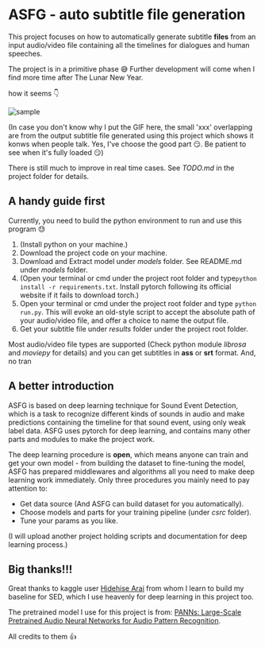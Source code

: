 # ASFG - auto subtitle file generation

This project focuses on how to automatically generate subtitle **files** from an input audio/video file containing all the timelines for dialogues and human speeches.

The project is in a primitive phase :sweat_smile: Further development will come when I find more time after The Lunar New Year.

how it seems :point_down:

![sample](.github/sample.gif)

(In case you don't know why I put the GIF here, the small 'xxx' overlapping are from the output subtitle file generated using this project which shows it konws when people talk. Yes, I've choose the good part :smirk:. Be patient to see when it's fully loaded :smirk:)

There is still much to improve in real time cases. See *TODO.md* in the project folder for details.

## A handy guide first

Currently, you need to build the python environment to run and use this program :sweat:

1. (Install python on your machine.)
2. Download the project code on your machine.
3. Download and Extract model under *models* folder. See README.md under *models* folder.
4. (Open your terminal or cmd under the project root folder and type`python install -r requirements.txt`. Install pytorch following its official website if it fails to download torch.)
5. Open your terminal or cmd under the project root folder and type `python run.py`. This will evoke an old-style script to accept the absolute path of your audio/video file, and offer a choice to name the output file.
6. Get your subtitle file under *results* folder under the project root folder.

Most audio/video file types are supported (Check python module *librosa* and *moviepy* for details) and you can get subtitles in **ass** or **srt** format. And, no tran

## A better introduction

ASFG is based on deep learning technique for Sound Event Detection, which is a task to recognize different kinds of sounds in audio and make predictions containing the timeline for that sound event, using only weak label data. ASFG uses pytorch for deep learning, and contains many other parts and modules to make the project work.

The deep learning procedure is **open**, which means anyone can train and get your own model - from building the dataset to fine-tuning the model, ASFG has prepared middlewares and algorithms all you need to make deep learning work immediately. Only three procedures you mainly need to pay attention to:

- Get data source (And ASFG can build dataset for you automatically).
- Choose models and parts for your training pipeline (under *csrc* folder).
- Tune your params as you like.

(I will upload another project holding scripts and documentation for deep learning process.)

## Big thanks!!!

Great thanks to kaggle user [Hidehise Arai](https://www.kaggle.com/hidehisaarai1213) from whom I learn to build my baseline for SED, which I use heavenly for deep learning in this project too.

The pretrained model I use for this project is from: [PANNs: Large-Scale Pretrained Audio Neural Networks for Audio Pattern Recognition](https://arxiv.org/abs/1912.10211).

All credits to them :thumbsup:
